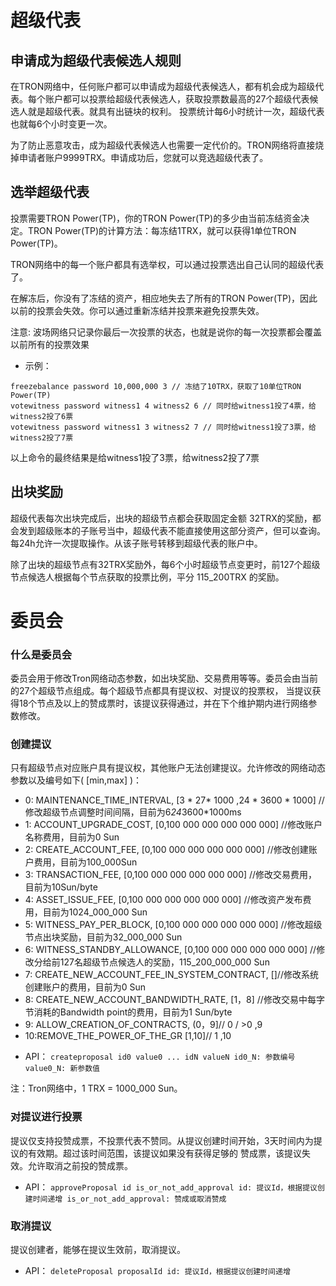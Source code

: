 超级代表
===

## 申请成为超级代表候选人规则

 在TRON网络中，任何账户都可以申请成为超级代表候选人，都有机会成为超级代表。每个账户都可以投票给超级代表候选人，获取投票数最高的27个超级代表候选人就是超级代表。就具有出链块的权利。
 投票统计每6小时统计一次，超级代表也就每6个小时变更一次。

 为了防止恶意攻击，成为超级代表候选人也需要一定代价的。TRON网络将直接烧掉申请者账户9999TRX。申请成功后，您就可以竞选超级代表了。

## 选举超级代表

 投票需要TRON Power(TP)，你的TRON Power(TP)的多少由当前冻结资金决定。TRON Power(TP)的计算方法：每冻结1TRX，就可以获得1单位TRON Power(TP)。
 
 TRON网络中的每一个账户都具有选举权，可以通过投票选出自己认同的超级代表了。

 在解冻后，你没有了冻结的资产，相应地失去了所有的TRON Power(TP)，因此以前的投票会失效。你可以通过重新冻结并投票来避免投票失效。

注意: 波场网络只记录你最后一次投票的状态，也就是说你的每一次投票都会覆盖以前所有的投票效果

+ 示例：

```
freezebalance password 10,000,000 3 // 冻结了10TRX，获取了10单位TRON Power(TP)
votewitness password witness1 4 witness2 6 // 同时给witness1投了4票，给witness2投了6票
votewitness password witness1 3 witness2 7 // 同时给witness1投了3票，给witness2投了7票
```

以上命令的最终结果是给witness1投了3票，给witness2投了7票

## 出块奖励

超级代表每次出块完成后，出块的超级节点都会获取固定金额 32TRX的奖励，都会发到超级账本的子账号当中，超级代表不能直接使用这部分资产，但可以查询。 每24h允许一次提取操作。从该子账号转移到超级代表的账户中。

除了出块的超级节点有32TRX奖励外，每6个小时超级节点变更时，前127个超级节点候选人根据每个节点获取的投票比例，平分 115_200TRX 的奖励。
 
委员会
===

### 什么是委员会
委员会用于修改Tron网络动态参数，如出块奖励、交易费用等等。委员会由当前的27个超级节点组成。每个超级节点都具有提议权、对提议的投票权，
当提议获得18个节点及以上的赞成票时，该提议获得通过，并在下个维护期内进行网络参数修改。

### 创建提议
只有超级节点对应账户具有提议权，其他账户无法创建提议。允许修改的网络动态参数以及编号如下( [min,max] )：
- 0: MAINTENANCE_TIME_INTERVAL, [3 * 27* 1000 ,24 * 3600 * 1000] //修改超级节点调整时间间隔，目前为6*24*3600*1000ms
- 1: ACCOUNT_UPGRADE_COST, [0,100 000 000 000 000 000]  //修改账户名称费用，目前为0 Sun
- 2: CREATE_ACCOUNT_FEE, [0,100 000 000 000  000 000] //修改创建账户费用，目前为100_000Sun
- 3: TRANSACTION_FEE, [0,100 000 000 000 000 000] //修改交易费用，目前为10Sun/byte
- 4: ASSET_ISSUE_FEE, [0,100 000 000 000 000 000] //修改资产发布费用，目前为1024_000_000 Sun
- 5: WITNESS_PAY_PER_BLOCK, [0,100 000 000 000 000 000] //修改超级节点出块奖励，目前为32_000_000 Sun
- 6: WITNESS_STANDBY_ALLOWANCE, [0,100 000 000 000 000 000] //修改分给前127名超级节点候选人的奖励，115_200_000_000 Sun
- 7: CREATE_NEW_ACCOUNT_FEE_IN_SYSTEM_CONTRACT, []//修改系统创建账户的费用，目前为0 Sun
- 8: CREATE_NEW_ACCOUNT_BANDWIDTH_RATE, [1，8]  //修改交易中每字节消耗的Bandwidth point的费用，目前为1 Sun/byte 
- 9: ALLOW_CREATION_OF_CONTRACTS, (0，9]// 0 / >0 ,9
- 10:REMOVE_THE_POWER_OF_THE_GR  [1,10]// 1 ,10


+ API：
`
createproposal id0 value0 ... idN valueN
id0_N: 参数编号
value0_N: 新参数值
`

注：Tron网络中，1 TRX = 1000_000 Sun。

### 对提议进行投票
提议仅支持投赞成票，不投票代表不赞同。从提议创建时间开始，3天时间内为提议的有效期。超过该时间范围，该提议如果没有获得足够的
赞成票，该提议失效。允许取消之前投的赞成票。


+ API：
`
approveProposal id is_or_not_add_approval
id: 提议Id，根据提议创建时间递增
is_or_not_add_approval: 赞成或取消赞成
`

### 取消提议
提议创建者，能够在提议生效前，取消提议。

+ API：
`
deleteProposal proposalId
id: 提议Id，根据提议创建时间递增
`